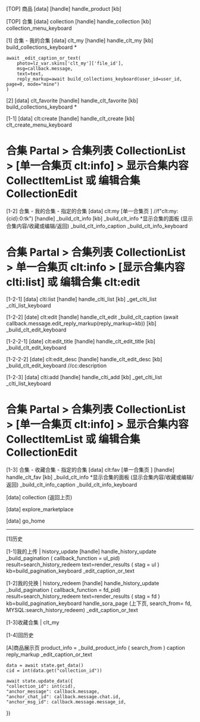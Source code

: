 [TOP] 商品
[data]
[handle] handle_product
[kb]

[TOP] 合集
[data] collection
[handle] handle_collection
[kb] collection_menu_keyboard

[1] 合集 - 我的合集
[data] clt_my
[handle] handle_clt_my
[kb] build_collections_keyboard *

    await _edit_caption_or_text(
        photo=lz_var.skins['clt_my']['file_id'],
        msg=callback.message,
        text=text, 
        reply_markup=await build_collections_keyboard(user_id=user_id, page=0, mode="mine")
    )

[2]
[data] clt_favorite
[handle] handle_clt_favorite
[kb] build_collections_keyboard *

[1-1]
[data] clt:create
[handle] handle_clt_create
[kb] clt_create_menu_keyboard


# 合集 Partal > 合集列表 CollectionList > [单一合集页 clt:info] > 显示合集内容 CollectItemList 或 编辑合集 CollectionEdit
[1-2]  合集 - 我的合集 - 指定的合集
[data] clt:my [单一合集页 ]   //f"clt:my:{cid}:0:tk")
[handle] _build_clt_info
[kb] _build_clt_info *显示合集的面板 (显示合集内容/收藏或编辑/返回)
        _build_clt_info_caption
        _build_clt_info_keyboard

# 合集 Partal > 合集列表 CollectionList > 单一合集页 clt:info > [显示合集内容 clti:list] 或 编辑合集 clt:edit
[1-2-1]
    [data] clti:list
    [handle] handle_clti_list
    [kb] 
    _get_clti_list
    _clti_list_keyboard

[1-2-2]
    [date] clt:edit
    [handle] handle_clt_edit 
    _build_clt_caption
    (await callback.message.edit_reply_markup(reply_markup=kb))
    [kb] _build_clt_edit_keyboard

[1-2-2-1]
    [date] clt:edit_title
    [handle] handle_clt_edit_title
    [kb] _build_clt_edit_keyboard

[1-2-2-2]
    [date] clt:edit_desc
    [handle] handle_clt_edit_desc
    [kb] _build_clt_edit_keyboard
//cc:description

[1-2-3]
    [data] clti:add
    [handle] handle_clti_add
    [kb] 
    _get_clti_list
    _clti_list_keyboard

# 合集 Partal > 合集列表 CollectionList > [单一合集页 clt:info] > 显示合集内容 CollectItemList 或 编辑合集 CollectionEdit
[1-3] 合集 - 收藏合集 - 指定的合集
[data] clt:fav [单一合集页 ]
[handle] handle_clt_fav
[kb] _build_clt_info *显示合集的面板 (显示合集内容/收藏或编辑/返回)
        _build_clt_info_caption
        _build_clt_info_keyboard



[data] collection (返回上页)

[data] explore_marketplace

[data] go_home



-------
[1]历史 

[1-1]我的上传 | history_update
    [handle] handle_history_update
        _build_pagination ( callback_function = ul_pid)
            result=search_history_redeem
            text=render_results ( stag = ul )
            kb=build_pagination_keyboard
        _edit_caption_or_text

[1-2]我的兑换 | history_redeem
    [handle] handle_history_update
        _build_pagination ( callback_function = fd_pid)
            result=search_history_redeem
            text=render_results ( stag = fd )
            kb=build_pagination_keyboard
                handle_sora_page (上下页, search_from= fd, MYSQL:search_history_redeem)
        _edit_caption_or_text


[1-3]收藏合集 | clt_my

[1-4]回历史 


[A]商品展示页 
    product_info = _build_product_info ( search_from )
        caption
        reply_markup
    _edit_caption_or_text


    data = await state.get_data()
    cid = int(data.get("collection_id"))

    await state.update_data({
    "collection_id": int(cid),
    "anchor_message": callback.message,
    "anchor_chat_id": callback.message.chat.id,
    "anchor_msg_id": callback.message.message_id,
})